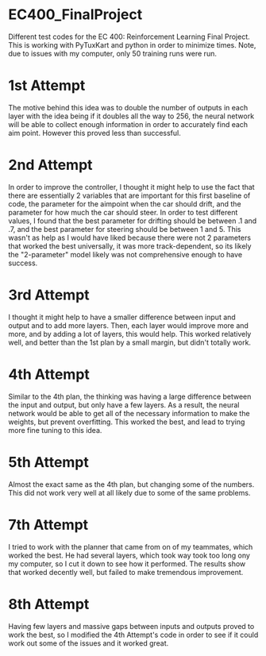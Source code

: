 # EC400_FinalProject
Different test codes for the EC 400: Reinforcement Learning Final Project. This is working with PyTuxKart and python in order to minimize times. Note, due to issues with my computer, only 50 training runs were run.

# 1st Attempt
The motive behind this idea was to double the number of outputs in each layer with the idea being if it doubles all the way to 256, the neural network will be able to collect enough information in order to accurately find each aim point. However this proved less than successful. 

# 2nd Attempt
In order to improve the controller, I thought it might help to use the fact that there are essentially 2 variables that are important for this first baseline of code, the parameter for the aimpoint when the car should drift, and the parameter for how much the car should steer. In order to test different values, I found that the best parameter for drifting should be between .1 and .7, and the best parameter for steering should be between 1 and 5. This wasn't as help as I would have liked because there were not 2 parameters that worked the best universally, it was more track-dependent, so its likely the "2-parameter" model likely was not comprehensive enough to have success. 

# 3rd Attempt
I thought it might help to have a smaller difference between input and output and to add more layers. Then, each layer would improve more and more, and by adding a lot of layers, this would help. This worked relatively well, and better than the 1st plan by a small margin, but didn't totally work. 

# 4th Attempt
Similar to the 4th plan, the thinking was having a large difference between the input and output, but only have a few layers. As a result, the neural network would be able to get all of the necessary information to make the weights, but prevent overfitting. This worked the best, and lead to trying more fine tuning to this idea. 

# 5th Attempt
Almost the exact same as the 4th plan, but changing some of the numbers. This did not work very well at all likely due to some of the same problems. 

# 7th Attempt
I tried to work with the planner that came from on of my teammates, which worked the best. He had several layers, which took way took too long ony my computer, so I cut it down to see how it performed. The results show that worked decently well, but failed to make tremendous improvement. 

# 8th Attempt
Having few layers and massive gaps between inputs and outputs proved to work the best, so I modified the 4th Attempt's code in order to see if it could work out some of the issues and it worked great. 
